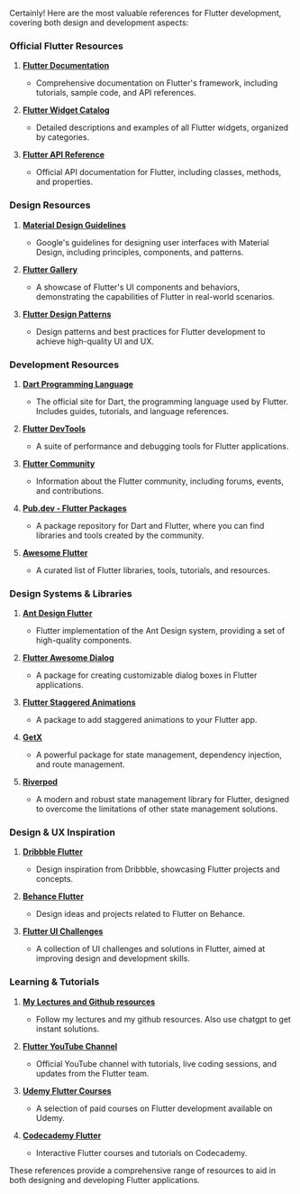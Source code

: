 Certainly! Here are the most valuable references for Flutter development, covering both design and development aspects:

### **Official Flutter Resources**

1. **[Flutter Documentation](https://flutter.dev/docs)**
   - Comprehensive documentation on Flutter's framework, including tutorials, sample code, and API references.

2. **[Flutter Widget Catalog](https://flutter.dev/docs/development/ui/widgets)**
   - Detailed descriptions and examples of all Flutter widgets, organized by categories.

3. **[Flutter API Reference](https://api.flutter.dev/)**
   - Official API documentation for Flutter, including classes, methods, and properties.

### **Design Resources**

1. **[Material Design Guidelines](https://material.io/design)**
   - Google's guidelines for designing user interfaces with Material Design, including principles, components, and patterns.

2. **[Flutter Gallery](https://gallery.flutter.dev/)**
   - A showcase of Flutter's UI components and behaviors, demonstrating the capabilities of Flutter in real-world scenarios.

3. **[Flutter Design Patterns](https://flutter.dev/docs/development/ui/advanced/design-patterns)**
   - Design patterns and best practices for Flutter development to achieve high-quality UI and UX.

### **Development Resources**

1. **[Dart Programming Language](https://dart.dev/guides)**
   - The official site for Dart, the programming language used by Flutter. Includes guides, tutorials, and language references.

2. **[Flutter DevTools](https://flutter.dev/docs/development/tools/devtools/overview)**
   - A suite of performance and debugging tools for Flutter applications.

3. **[Flutter Community](https://flutter.dev/community)**
   - Information about the Flutter community, including forums, events, and contributions.

4. **[Pub.dev - Flutter Packages](https://pub.dev/)**
   - A package repository for Dart and Flutter, where you can find libraries and tools created by the community.

5. **[Awesome Flutter](https://github.com/Solido/awesome-flutter)**
   - A curated list of Flutter libraries, tools, tutorials, and resources.

### **Design Systems & Libraries**

1. **[Ant Design Flutter](https://pub.dev/packages/ant_design_flutter)**
   - Flutter implementation of the Ant Design system, providing a set of high-quality components.

2. **[Flutter Awesome Dialog](https://pub.dev/packages/awesome_dialog)**
   - A package for creating customizable dialog boxes in Flutter applications.

3. **[Flutter Staggered Animations](https://pub.dev/packages/flutter_staggered_animations)**
   - A package to add staggered animations to your Flutter app.

4. **[GetX](https://pub.dev/packages/get)**
   - A powerful package for state management, dependency injection, and route management.

5. **[Riverpod](https://pub.dev/packages/riverpod)**
   - A modern and robust state management library for Flutter, designed to overcome the limitations of other state management solutions.

### **Design & UX Inspiration**

1. **[Dribbble Flutter](https://dribbble.com/search/flutter)**
   - Design inspiration from Dribbble, showcasing Flutter projects and concepts.

2. **[Behance Flutter](https://www.behance.net/search/projects/?search=flutter)**
   - Design ideas and projects related to Flutter on Behance.

3. **[Flutter UI Challenges](https://flutterui.dev/)**
   - A collection of UI challenges and solutions in Flutter, aimed at improving design and development skills.

### **Learning & Tutorials**

1. **[My Lectures and Github resources](https://github.com/hkroniBD/flutterLesson/)**
   - Follow my lectures and my github resources. Also use chatgpt to get instant solutions.

1. **[Flutter YouTube Channel](https://www.youtube.com/c/FlutterDev)**
   - Official YouTube channel with tutorials, live coding sessions, and updates from the Flutter team.

2. **[Udemy Flutter Courses]([https://www.udemy.com/topic/flutter/](https://www.udemy.com/courses/search/?price=price-free&q=flutter&sort=relevance&src=ukw))**
   - A selection of paid courses on Flutter development available on Udemy.

3. **[Codecademy Flutter]([https://www.codecademy.com/learn/learn-flutter](https://www.codecademy.com/learn/intro-to-flutter))**
   - Interactive Flutter courses and tutorials on Codecademy.

These references provide a comprehensive range of resources to aid in both designing and developing Flutter applications.
